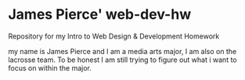 # James Pierce' web-dev-hw
Repository for my Intro to Web Design &amp; Development Homework

my name is James Pierce and I am a media arts major, I am also on the lacrosse team. To be honest I am still trying to figure out what i want to focus on within the major. 
